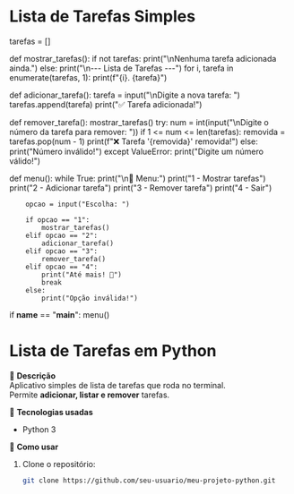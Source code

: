 # Lista de Tarefas Simples

tarefas = []

def mostrar_tarefas():
    if not tarefas:
        print("\nNenhuma tarefa adicionada ainda.")
    else:
        print("\n--- Lista de Tarefas ---")
        for i, tarefa in enumerate(tarefas, 1):
            print(f"{i}. {tarefa}")

def adicionar_tarefa():
    tarefa = input("\nDigite a nova tarefa: ")
    tarefas.append(tarefa)
    print("✅ Tarefa adicionada!")

def remover_tarefa():
    mostrar_tarefas()
    try:
        num = int(input("\nDigite o número da tarefa para remover: "))
        if 1 <= num <= len(tarefas):
            removida = tarefas.pop(num - 1)
            print(f"❌ Tarefa '{removida}' removida!")
        else:
            print("Número inválido!")
    except ValueError:
        print("Digite um número válido!")

def menu():
    while True:
        print("\n📌 Menu:")
        print("1 - Mostrar tarefas")
        print("2 - Adicionar tarefa")
        print("3 - Remover tarefa")
        print("4 - Sair")

        opcao = input("Escolha: ")

        if opcao == "1":
            mostrar_tarefas()
        elif opcao == "2":
            adicionar_tarefa()
        elif opcao == "3":
            remover_tarefa()
        elif opcao == "4":
            print("Até mais! 👋")
            break
        else:
            print("Opção inválida!")

if __name__ == "__main__":
    menu()
# Lista de Tarefas em Python

📌 **Descrição**  
Aplicativo simples de lista de tarefas que roda no terminal.  
Permite **adicionar, listar e remover** tarefas.

🚀 **Tecnologias usadas**
- Python 3

📂 **Como usar**
1. Clone o repositório:
   ```bash
   git clone https://github.com/seu-usuario/meu-projeto-python.git
